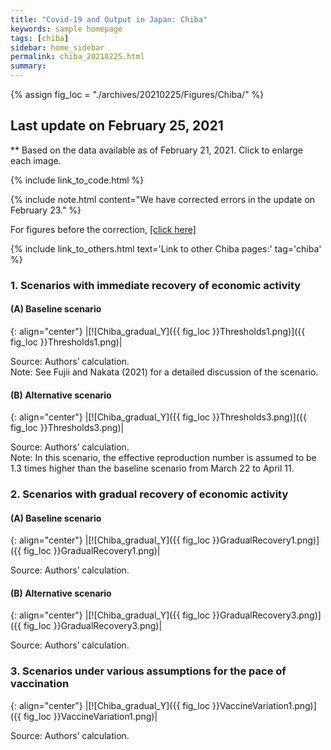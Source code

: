 ```yaml
---
title: "Covid-19 and Output in Japan: Chiba"
keywords: sample homepage
tags: [chiba]
sidebar: home_sidebar
permalink: chiba_20210225.html
summary:
---
```


{% assign fig_loc = "./archives/20210225/Figures/Chiba/" %}

## Last update on February 25, 2021
** Based on the data available as of February 21, 2021. Click to enlarge each image.

{% include link_to_code.html %}

{% include note.html content="We have corrected errors in the update on February 23." %}

For figures before the correction, [[click here]](./chiba_20210223.html)

{% include link_to_others.html text='Link to other Chiba pages:' tag='chiba' %}

### 1. Scenarios with immediate recovery of economic activity

#### (A) Baseline scenario

{: align="center"}
|[![Chiba_gradual_Y]({{ fig_loc }}Thresholds1.png)]({{ fig_loc }}Thresholds1.png)|

Source: Authors’ calculation. <br>
Note:	See Fujii and Nakata (2021) for a detailed discussion of the scenario.

#### (B) Alternative scenario

{: align="center"}
|[![Chiba_gradual_Y]({{ fig_loc }}Thresholds3.png)]({{ fig_loc }}Thresholds3.png)|

Source: Authors’ calculation. <br>
Note: In this scenario, the effective reproduction number is assumed to be 1.3 times higher than the baseline scenario from March 22 to April 11.

### 2. Scenarios with gradual recovery of economic activity

#### (A) Baseline scenario

{: align="center"}
|[![Chiba_gradual_Y]({{ fig_loc }}GradualRecovery1.png)]({{ fig_loc }}GradualRecovery1.png)|

Source: Authors’ calculation.

#### (B) Alternative scenario

{: align="center"}
|[![Chiba_gradual_Y]({{ fig_loc }}GradualRecovery3.png)]({{ fig_loc }}GradualRecovery3.png)|

Source: Authors’ calculation.

### 3. Scenarios under various assumptions for the pace of vaccination

{: align="center"}
|[![Chiba_gradual_Y]({{ fig_loc }}VaccineVariation1.png)]({{ fig_loc }}VaccineVariation1.png)|

Source: Authors’ calculation.

